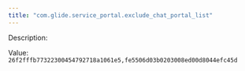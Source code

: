 ```yaml
---
title: "com.glide.service_portal.exclude_chat_portal_list"
---
```


Description: 

Value: `26f2fffb77322300454792718a1061e5,fe5506d03b0203008ed00d8044efc45d`